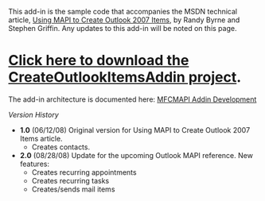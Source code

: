 This add-in is the sample code that accompanies the MSDN technical article, [Using MAPI to Create Outlook 2007 Items](https://msdn.microsoft.com/en-us/library/cc678348.aspx), by Randy Byrne and Stephen Griffin. Any updates to this add-in will be noted on this page.

# [Click here to download the CreateOutlookItemsAddin project](CreateOutlookItemsAddin.zip).

The add-in architecture is documented here: [MFCMAPI Addin Development](MFCMAPI-Addin-Development)

*Version History*
* **1.0** (06/12/08) Original version for Using MAPI to Create Outlook 2007 Items article.
	* Creates contacts.
* **2.0** (08/28/08) Update for the upcoming Outlook MAPI reference. New features:
	* Creates recurring appointments
	* Creates recurring tasks
	* Creates/sends mail items
